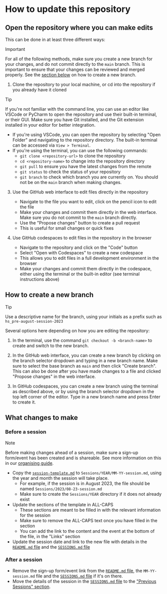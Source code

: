 # How to update this repository

## Open the repository where you can make edits

This can be done in at least three different ways:

> [!IMPORTANT]
> For all of the following methods, make sure you create a new branch for your changes, and do not commit directly to the `main` branch. This is important to ensure that your changes can be reviewed and merged properly. See the [section below](#how-to-create-a-new-branch) on how to create a new branch.

1. Clone the repository to your local machine, or cd into the repository if you already have it cloned

> [!TIP]
> If you're not familiar with the command line, you can use an editor like VSCode or PyCharm to open the repository and use their built-in terminal, or their GUI. Make sure you have Git installed, and the Git extension installed in your editor for better integration.

- If you're using VSCode, you can open the repository by selecting "Open Folder" and navigating to the repository directory. The built-in terminal can be accessed via `View > Terminal`.
- If you're using the terminal, you can use the following commands:
  - `git clone <repository-url>` to clone the repository
  - `cd <repository-name>` to change into the repository directory
  - `git pull` to ensure you have the latest changes from the remote
  - `git status` to check the status of your repository
  - `git branch` to check which branch you are currently on. You should not be on the `main` branch when making changes.

3. Use the GitHub web interface to edit files directly in the repository
    - Navigate to the file you want to edit, click on the pencil icon to edit the file
    - Make your changes and commit them directly in the web interface. Make sure you do not commit to the `main` branch directly.
    - Use the "Propose changes" button to create a pull request
    - This is useful for small changes or quick fixes

4. Use GitHub codespaces to edit files in the repository in the browser
    - Navigate to the repository and click on the "Code" button
    - Select "Open with Codespaces" to create a new codespace
    - This allows you to edit files in a full development environment in the browser
    - Make your changes and commit them directly in the codespace, either using the terminal or the built-in editor (see terminal instructions above)

## How to create a new branch

> [!TIP]
> Use a descriptive name for the branch, using your initials as a prefix such as `hs_pre-august-session-2023`

Several options here depending on how you are editing the repository:

1. In the terminal, use the command `git checkout -b <branch-name>` to create and switch to the new branch.

2. In the GitHub web interface, you can create a new branch by clicking on the branch selector dropdown and typing in a new branch name. Make sure to select the base branch as `main` and then click "Create branch". This can also be done after you have made changes to a file and clicked "Propose changes" in the web interface.

3. In GitHub codespaces, you can create a new branch using the terminal as described above, or by using the branch selector dropdown in the top left corner of the editor. Type in a new branch name and press Enter to create it.

## What changes to make

### Before a session

> [!NOTE]
> Before making changes ahead of a session, make sure a sign-up form/event has been created and is shareable. See more information on this in our [organising guide](./organising.md).

- Copy the [`session-template.md`](../Sessions/session-template.md) to `Sessions/YEAR/MM-YY-session.md`, using the year and month the session will take place.
  - For example, if the session is in August 2023, the file should be named `Sessions/2023/08-23-session.md`
  - Make sure to create the `Sessions/YEAR` directory if it does not already exist
- Update the sections of the template in ALL-CAPS
  - These sections are meant to be filled in with the relevant information for the session
  - Make sure to remove the ALL-CAPS text once you have filled in the section
  - You can add the link to the content and the event at the bottom of the file, in the "Links" section
- Update the session date and link to the new file with details in the [`README.md` file](../README.md/#next-session) and the [`SESSIONS.md` file](../SESSIONS.md/#upcoming-sessions)

### After a session

- Remove the sign-up form/event link from the [`README.md` file](../README.md/#next-session), the `MM-YY-session.md` file and the [`SESSIONS.md` file](../SESSIONS.md/#upcoming-sessions) if it's on there.
- Move the details of the session in the [`SESSIONS.md` file](../SESSIONS.md) to the ["Previous Sessions" section](../SESSIONS.md/#previous-sessions).

